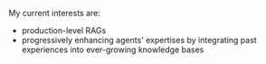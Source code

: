 My current interests are:
- production-level RAGs
- progressively enhancing agents' expertises by integrating past experiences into ever-growing knowledge bases
